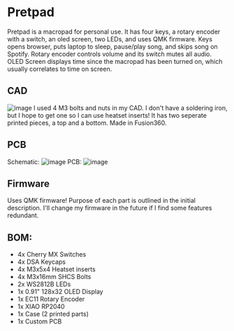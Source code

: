 # Pretpad
Pretpad is a macropad for personal use. It has four keys, a rotary encoder with a switch, an oled screen, two LEDs, and uses QMK firmware.
Keys opens browser, puts laptop to sleep, pause/play song, and skips song on Spotify. Rotary encoder controls volume and its switch mutes all audio. OLED Screen displays time since the macropad has been turned on, which usually correlates to time on screen. 
## CAD
![image](https://github.com/user-attachments/assets/6e359620-04fd-4f80-8d47-a849ac81d75c)
I used 4 M3 bolts and nuts in my CAD. I don't have a soldering iron, but I hope to get one so I can use heatset inserts! It has two seperate printed pieces, a top and a bottom. Made in Fusion360.
## PCB
Schematic:
![image](https://github.com/user-attachments/assets/10709ee7-5c90-4ceb-a487-5b3edbe1a070)
PCB:
![image](https://github.com/user-attachments/assets/5e9b5d31-f971-405b-aa03-844481cf0932)
## Firmware
Uses QMK firmware! Purpose of each part is outlined in the initial description. I'll change my firmware in the future if I find some features redundant.
## BOM:
- 4x Cherry MX Switches
- 4x DSA Keycaps
- 4x M3x5x4 Heatset inserts
- 4x M3x16mm SHCS Bolts
- 2x WS2812B LEDs
- 1x 0.91" 128x32 OLED Display
- 1x EC11 Rotary Encoder
- 1x XIAO RP2040
- 1x Case (2 printed parts)
- 1x Custom PCB

